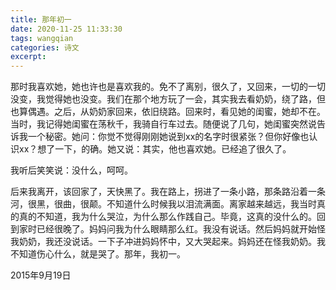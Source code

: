 ```yaml
---
title: 那年初一
date: 2020-11-25 11:33:30
tags: wangqian
categories: 诗文
excerpt: 
---
```

那时我喜欢她，她也许也是喜欢我的。免不了离别，很久了，又回来，一切的一切没变，我觉得她也没变。我们在那个地方玩了一会，其实我去看奶奶，绕了路，但也算偶遇。之后，从奶奶家回来，依旧绕路。回来时，看见她的闺蜜，她却不在。当时，我记得她闺蜜在荡秋千，我骑自行车过去。随便说了几句，她闺蜜突然说告诉我一个秘密。她问：你觉不觉得刚刚她说到xx的名字时很紧张？但你好像也认识xx？想了一下，的确。她又说：其实，他也喜欢她。已经追了很久了。

我听后笑笑说：没什么，呵呵。

后来我离开，该回家了，天快黑了。我在路上，拐进了一条小路，那条路沿着一条河，很黑，很曲，很颠。不知道什么时候我以泪流满面。离家越来越远，我当时真的真的不知道，我为什么哭泣，为什么那么作践自己。毕竟，这真的没什么的。回到家时已经很晚了。妈妈问我为什么眼睛那么红。我没有说话。然后妈妈就开始怪我奶奶，我还没说话。一下子冲进妈妈怀中，又大哭起来。妈妈还在怪我奶奶。我不知道伤心什么，就是哭了。那年，我初一。

2015年9月19日
